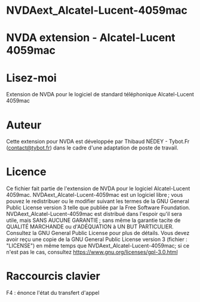 # NVDAext_Alcatel-Lucent-4059mac
# NVDA extension - Alcatel-Lucent 4059mac

# Lisez-moi
Extension de NVDA pour le logiciel de standard téléphonique Alcatel-Lucent 4059mac

# Auteur
Cette extension pour NVDA est développée par Thibaud NÉDEY - Tybot.Fr (contact@tybot.fr) dans le cadre d'une adaptation de poste de travail.

# Licence
Ce fichier fait partie de l'extension de NVDA pour le logiciel Alcatel-Lucent 4059mac.
NVDAext_Alcatel-Lucent-4059mac est un logiciel libre ; vous pouvez le redistribuer ou le modifier suivant les termes de la GNU General Public License version 3 telle que publiée par la Free Software Foundation.
NVDAext_Alcatel-Lucent-4059mac est distribué dans l'espoir qu'il sera utile, mais SANS AUCUNE GARANTIE ; sans même la garantie tacite de QUALITÉ MARCHANDE ou d'ADÉQUATION à UN BUT PARTICULIER. Consultez la GNU General Public License pour plus de détails.
Vous devez avoir reçu une copie de la GNU General Public License version 3 (fichier : "LICENSE") en même temps que NVDAext_Alcatel-Lucent-4059mac; si ce n'est pas le cas, consultez https://www.gnu.org/licenses/gpl-3.0.html

# Raccourcis clavier
F4 : énonce l'état du transfert d'appel